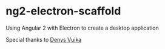# ng2-electron-scaffold
Using Angular 2 with Electron to create a desktop application 

Special thanks to <a href="https://medium.com/@DenysVuika/using-angular-2-with-electron-a9fa0715cf12#.ey3prjuta" >Denys Vuika</a>